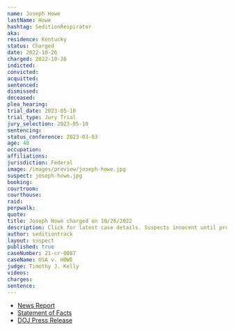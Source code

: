 ```yaml
---
name: Joseph Howe
lastName: Howe
hashtag: SeditionRespirator
aka:
residence: Kentucky
status: Charged
date: 2022-10-26
charged: 2022-10-26
indicted:
convicted:
acquitted:
sentenced:
dismissed:
deceased:
plea_hearing:
trial_date: 2023-05-10
trial_type: Jury Trial
jury_selection: 2023-05-10
sentencing:
status_conference: 2023-03-03
age: 40
occupation:
affiliations:
jurisdiction: Federal
image: /images/preview/joseph-howe.jpg
suspect: joseph-howe.jpg
booking:
courtroom:
courthouse:
raid:
perpwalk:
quote:
title: Joseph Howe charged on 10/26/2022
description: Click for latest case details. Suspects innocent until proven guilty.
author: seditiontrack
layout: suspect
published: true
caseNumber: 21-cr-0087
caseName: USA v. HOWE
judge: Timothy J. Kelly
videos:
charges:
sentence:
---
```

- [News Report](https://www.courier-journal.com/story/news/crime/2022/10/28/kentucky-man-joseph-howe-charged-january-6-riot-trump-capitol/69600198007/)
- [Statement of Facts](https://www.justice.gov/usao-dc/case-multi-defendant/file/1548736/download)
- [DOJ Press Release](https://www.justice.gov/usao-dc/pr/kentucky-man-arrested-felony-and-misdemeanor-charges-actions-during-jan-6-capitol-breach)
